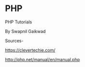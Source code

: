 # PHP
PHP Tutorials


By
Swapnil Gaikwad


Sources-

https://clevertechie.com/

http://php.net/manual/en/manual.php
